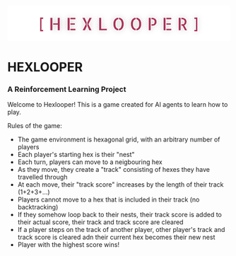 ![Banner](images/banner.png)
# HEXLOOPER
### A Reinforcement Learning Project

Welcome to Hexlooper!
This is a game created for AI agents to learn how to play.

Rules of the game:

 - The game environment is hexagonal grid, with an arbitrary number of players
 - Each player's starting hex is their "nest"
 - Each turn, players can move to a neigbouring hex
 - As they move, they create a "track" consisting of hexes they have travelled through
 - At each move, their "track score" increases by the length of their track (1+2+3+...)
 - Players cannot move to a hex that is included in their track (no backtracking)
 - If they somehow loop back to their nests, their track score is added to their actual score, their track and track score are cleared
 - If a player steps on the track of another player, other player's track and track score is cleared adn their current hex becomes their new nest
 - Player with the highest score wins!
